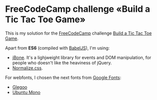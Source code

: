 # FreeCodeCamp challenge «Build a Tic Tac Toe Game»

This is my solution for the [FreeCodeCamp](http://freecodecamp.com) challenge
[Build a Tic Tac Toe Game](https://www.freecodecamp.com/challenges/build-a-tic-tac-toe-game).

Apart from **ES6** (compiled with [BabelJS](https://babeljs.io/)), I'm using:

- [jBone](http://jbone.js.org/).
  It's a lighjweight library for events and DOM manipulation, for people who
  doesn't  like the heaviness of jQuery.
- [Normalize.css](http://necolas.github.io/normalize.css/).

For webfonts, I chosen the next fonts from
[Google Fonts](https://www.google.com/fonts):

- [Glegoo](https://www.google.com/fonts/specimen/Glegoo)
- [Ubuntu Mono](https://www.google.com/fonts/specimen/Ubuntu+Mono)